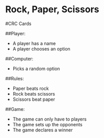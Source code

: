 Rock, Paper, Scissors
=====================

#CRC Cards

##Player:
- A player has a name
- A player chooses an option

##Computer:
- Picks a random option

##Rules:
- Paper beats rock
- Rock beats scissors
- Scissors beat paper

##Game:
- The game can only have to players
- The game sets up the opponents
- The game declares a winner
